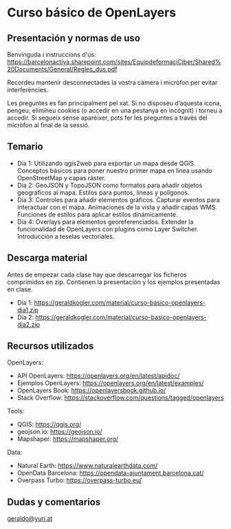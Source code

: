 # Curso básico de OpenLayers

## Presentación y normas de uso

Benvinguda i instruccions d'ús: https://barcelonactiva.sharepoint.com/sites/EquipdeformaciCiber/Shared%20Documents/General/Regles_dus.pdf

Recordeu mantenir desconnectades la vostra càmera i micròfon per evitar interferències.

Les preguntes es fan principalment pel xat. Si no disposeu d’aquesta icona, pengeu, elimineu cookies (o accedir en una pestanya en incògnit) i torneu a accedir. Si segueix sense aparèixer, pots fer les preguntes a través del micròfon al final de la sessió.

## Temario

- Día 1: Utilizando qgis2web para exportar un mapa desde QGIS. Conceptos básicos para poner nuestro primer mapa en línea usando OpenStreetMap y capas ráster.
- Día 2: GeoJSON y TopoJSON como formatos para añadir objetos geográficos al mapa. Estilos para puntos, líneas y polígonos.
- Día 3: Controles para añadir elementos gráficos. Capturar eventos para interactuar con el mapa. Animaciones de la vista y añadir capas WMS. Funciones de estilos para aplicar estilos dinámicamente.
- Día 4: Overlays para elementos georeferenciados. Extender la funcionalidad de OpenLayers con plugins como Layer Switcher. Introducción a teselas vectoriales.

## Descarga material

Antes de empezar cada clase hay que descarregar los ficheros comprimidos en zip. Contienen la presentación y los ejemplos presentadas en clase.

- Día 1: https://geraldkogler.com/material/curso-basico-openlayers-dia1.zip
- Día 2: https://geraldkogler.com/material/curso-basico-openlayers-dia2.zip

## Recursos utilizados

OpenLayers:
- API OpenLayers: https://openlayers.org/en/latest/apidoc/
- Ejemplos OpenLayers: https://openlayers.org/en/latest/examples/
- OpenLayers Book: https://openlayersbook.github.io/
- Stack Overflow: https://stackoverflow.com/questions/tagged/openlayers

Tools:
- QGIS: https://qgis.org/
- geojson.io: https://geojson.io/
- Mapshaper: https://mapshaper.org/

Data:
- Natural Earth: https://www.naturalearthdata.com/
- OpenData Barcelona: https://opendata-ajuntament.barcelona.cat/
- Overpass Turbo: https://overpass-turbo.eu/

## Dudas y comentarios

geraldo@yuri.at
